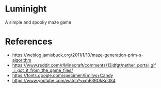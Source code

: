 <!-- ![Banner](banner.png) -->

# Luminight

A simple and spooky maze game

# References

- https://weblog.jamisbuck.org/2011/1/10/maze-generation-prim-s-algorithm
- https://www.reddit.com/r/Minecraft/comments/13idfgt/nether_portal_gif_i_got_it_from_the_game_files/
- https://fonts.google.com/specimen/Emilys+Candy
- https://www.youtube.com/watch?v=mF3ROkKc084
